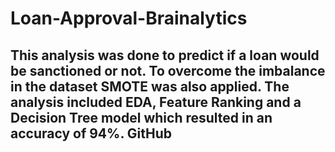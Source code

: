 # Loan-Approval-Brainalytics

##	This analysis was done to predict if a loan would be sanctioned or not. To overcome the imbalance in the dataset SMOTE was also applied. The analysis included EDA, Feature Ranking and a Decision Tree model which resulted in an accuracy of 94%. GitHub
